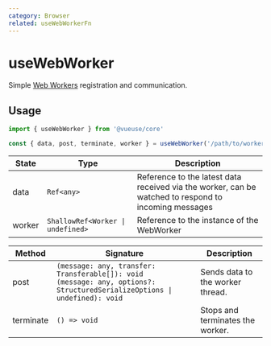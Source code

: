 ```yaml
---
category: Browser
related: useWebWorkerFn
---
```


# useWebWorker

Simple [Web Workers](https://developer.mozilla.org/en-US/docs/Web/API/Web_Workers_API/Using_web_workers) registration and communication.

## Usage

```js
import { useWebWorker } from '@vueuse/core'

const { data, post, terminate, worker } = useWebWorker('/path/to/worker.js')
```

| State  | Type                              | Description                                                                                          |
| ------ | --------------------------------- | ---------------------------------------------------------------------------------------------------- |
| data   | `Ref<any>`                        | Reference to the latest data received via the worker, can be watched to respond to incoming messages |
| worker | `ShallowRef<Worker \| undefined>` | Reference to the instance of the WebWorker                                                           |

| Method    | Signature                                                                                                                     | Description                      |
| --------- | ----------------------------------------------------------------------------------------------------------------------------- | -------------------------------- |
| post      | `(message: any, transfer: Transferable[]): void`<br>`(message: any, options?: StructuredSerializeOptions \| undefined): void` | Sends data to the worker thread. |
| terminate | `() => void`                                                                                                                  | Stops and terminates the worker. |
